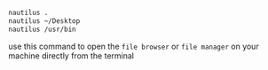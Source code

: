 ```bash
nautilus .
nautilus ~/Desktop
nautilus /usr/bin
```

use this command to open the `file browser` or `file manager` on your machine directly from the terminal